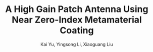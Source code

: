 ---
type: conference
title:  A High Gain Patch Antenna Using Near Zero-Index Metamaterial Coating
author: Kai Yu, Yingsong Li, Xiaoguang Liu
journal: 
volume: 
number: 
year: 2017
month: Jul.
doi: 
pages:
publisher:
booktitle: 2017 IEEE International Symposium on Antennas and Propagation and USNC-URSI Radio Science Meeting
note: Accepted
sort_key: 201707
bib_key: kyu2017a
topic:
---